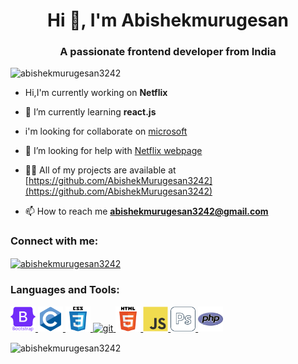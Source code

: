 <h1 align="center">Hi 👋, I'm Abishekmurugesan</h1>
<h3 align="center">A passionate frontend developer from India</h3>

<p align="left"> <img src="https://komarev.com/ghpvc/?username=abishekmurugesan3242&label=Profile%20views&color=0e75b6&style=flat" alt="abishekmurugesan3242" /> </p>

- Hi,I'm currently working on **Netflix**

- 🌱 I’m currently learning **react.js**

- i'm looking for collaborate on [microsoft](https://github.com/AbishekMurugesan3242/Microsoft)

- 🤝 I’m looking for help with [Netflix webpage](https://github.com/AbishekMurugesan3242/Netflix)

- 👨‍💻 All of my projects are available at [https://github.com/AbishekMurugesan3242](https://github.com/AbishekMurugesan3242)

- 📫 How to reach me **abishekmurugesan3242@gmail.com**

<h3 align="left">Connect with me:</h3>
<p align="left">
<a href="https://linkedin.com/in/abishekmurugesan3242" target="blank"><img align="center" src="https://raw.githubusercontent.com/rahuldkjain/github-profile-readme-generator/master/src/images/icons/Social/linked-in-alt.svg" alt="abishekmurugesan3242" height="30" width="40" /></a>
</p>

<h3 align="left">Languages and Tools:</h3>
<p align="left"> <a href="https://getbootstrap.com" target="_blank" rel="noreferrer"> <img src="https://raw.githubusercontent.com/devicons/devicon/master/icons/bootstrap/bootstrap-plain-wordmark.svg" alt="bootstrap" width="40" height="40"/> </a> <a href="https://www.cprogramming.com/" target="_blank" rel="noreferrer"> <img src="https://raw.githubusercontent.com/devicons/devicon/master/icons/c/c-original.svg" alt="c" width="40" height="40"/> </a> <a href="https://www.w3schools.com/css/" target="_blank" rel="noreferrer"> <img src="https://raw.githubusercontent.com/devicons/devicon/master/icons/css3/css3-original-wordmark.svg" alt="css3" width="40" height="40"/> </a> <a href="https://git-scm.com/" target="_blank" rel="noreferrer"> <img src="https://www.vectorlogo.zone/logos/git-scm/git-scm-icon.svg" alt="git" width="40" height="40"/> </a> <a href="https://www.w3.org/html/" target="_blank" rel="noreferrer"> <img src="https://raw.githubusercontent.com/devicons/devicon/master/icons/html5/html5-original-wordmark.svg" alt="html5" width="40" height="40"/> </a> <a href="https://developer.mozilla.org/en-US/docs/Web/JavaScript" target="_blank" rel="noreferrer"> <img src="https://raw.githubusercontent.com/devicons/devicon/master/icons/javascript/javascript-original.svg" alt="javascript" width="40" height="40"/> </a> <a href="https://www.photoshop.com/en" target="_blank" rel="noreferrer"> <img src="https://raw.githubusercontent.com/devicons/devicon/master/icons/photoshop/photoshop-line.svg" alt="photoshop" width="40" height="40"/> </a> <a href="https://www.php.net" target="_blank" rel="noreferrer"> <img src="https://raw.githubusercontent.com/devicons/devicon/master/icons/php/php-original.svg" alt="php" width="40" height="40"/> </a> </p>

<p><img align="center" src="https://github-readme-stats.vercel.app/api/top-langs?username=abishekmurugesan3242&show_icons=true&locale=en&layout=compact" alt="abishekmurugesan3242" /></p>
